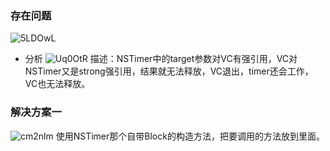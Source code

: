 ### 存在问题
![5LDOwL](https://gitee.com/threecornerstones/ThreeCornerstones_Pic/raw/master/uPic/5LDOwL.png)

* 分析
![Uq0OtR](https://gitee.com/threecornerstones/ThreeCornerstones_Pic/raw/master/uPic/Uq0OtR.png)
描述：NSTimer中的target参数对VC有强引用，VC对NSTimer又是strong强引用，结果就无法释放，VC退出，timer还会工作，VC也无法释放。

### 解决方案一
![cm2nlm](https://gitee.com/threecornerstones/ThreeCornerstones_Pic/raw/master/uPic/cm2nlm.png)
使用NSTimer那个自带Block的构造方法，把要调用的方法放到里面。